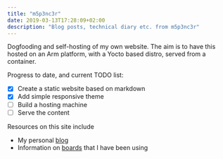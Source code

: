 ```yaml
---
title: "m5p3nc3r"
date: 2019-03-13T17:28:09+02:00
description: "Blog posts, technical diary etc. from m5p3nc3r"
---
```


Dogfooding and self-hosting of my own website.  The aim is to have this hosted on an Arm platform, with a Yocto based distro, served from a container.

Progress to date, and current TODO list:

* [x] Create a static website based on markdown
* [x] Add simple responsive theme
* [ ] Build a hosting machine
* [ ] Serve the content

Resources on this site include

* My personal [blog](/blog)
* Information on [boards](/boards) that I have been using
